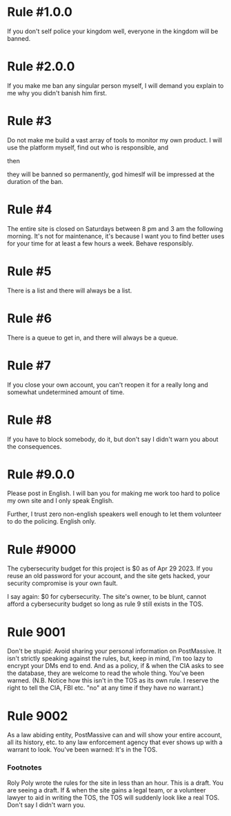 # Rule #1.0.0

If you don't self police your kingdom well, everyone in the kingdom will be banned.

# Rule #2.0.0

If you make me ban any singular person myself, I will demand you explain to me why you didn't banish him first.

# Rule #3


Do not make me build a vast array of tools to monitor my own product. I will use the platform myself, find out who is responsible, and

then

they will be banned so permanently, god himeslf will be impressed at the duration of the ban.

# Rule #4

The entire site is closed on Saturdays between 8 pm and 3 am the following morning. It's not for maintenance, it's because I want you to find better uses for your time for at least a few hours a week. Behave responsibly.

# Rule #5

There is a list and there will always be a list.

# Rule #6

There is a queue to get in, and there will always be a queue.

# Rule #7

If you close your own account, you can't reopen it for a really long and somewhat undetermined amount of time.

# Rule #8

If you have to block somebody, do it, but don't say I didn't warn you about the consequences.

# Rule #9.0.0

Please post in English. I will ban you for making me work too hard to police my own site and I only speak English.

Further, I trust zero non-english speakers well enough to let them volunteer to do the policing. English only.

# Rule #9000

The cybersecurity budget for this project is $0 as of Apr 29 2023. If you reuse an old password for your account, and the site gets hacked, your security compromise is your own fault.

I say again: $0 for cybersecurity. The site's owner, to be blunt, cannot afford a cybersecurity budget so long as rule 9 still exists in the TOS.

# Rule 9001

Don't be stupid: Avoid sharing your personal information on PostMassive. It isn't strictly speaking against the rules, but, keep in mind, I'm too lazy to encrypt your DMs end to end. And as a policy, if & when the CIA asks to see the database, they are welcome to read the whole thing. You've been warned. (N.B. Notice how this isn't in the TOS as its own rule. I reserve the right to tell the CIA, FBI etc. "no" at any time if they have no warrant.)

# Rule 9002

As a law abiding entity, PostMassive can and will show your entire account, all its history, etc. to any law enforcement agency that ever shows up with a warrant to look. You've been warned: It's in the TOS.

### Footnotes

Roly Poly wrote the rules for the site in less than an hour. This is a draft. You are seeing a draft. If & when the site gains a legal team, or a volunteer lawyer to aid in writing the TOS, the TOS will suddenly look like a real TOS. Don't say I didn't warn you.